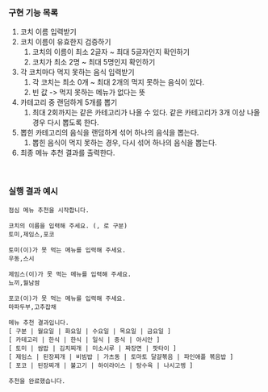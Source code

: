 ### 구현 기능 목록
1. 코치 이름 입력받기
2. 코치 이름이 유효한지 검증하기
   1. 코치의 이름이 최소 2글자 ~ 최대 5글자인지 확인하기
   2. 코치가 최소 2명 ~ 최대 5명인지 확인하기
3. 각 코치마다 먹지 못하는 음식 입력받기
   1. 각 코치는 최소 0개 ~ 최대 2개의 먹지 못하는 음식이 있다.
   2. 빈 값 -> 먹지 못하는 메뉴가 없다는 뜻
4. 카테고리 중 랜덤하게 5개를 뽑기
   1. 최대 2회까지는 같은 카테고리가 나올 수 있다. 같은 카테고리가 3개 이상 나올 경우 다시 뽑도록 한다.
5. 뽑힌 카테고리의 음식을 랜덤하게 섞어 하나의 음식을 뽑는다.
   1. 뽑힌 음식이 먹지 못하는 경우, 다시 섞어 하나의 음식을 뽑는다.
6. 최종 메뉴 추천 결과를 출력한다.

<br>

### 실행 결과 예시

```
점심 메뉴 추천을 시작합니다.

코치의 이름을 입력해 주세요. (, 로 구분)
토미,제임스,포코

토미(이)가 못 먹는 메뉴를 입력해 주세요.
우동,스시

제임스(이)가 못 먹는 메뉴를 입력해 주세요.
뇨끼,월남쌈

포코(이)가 못 먹는 메뉴를 입력해 주세요.
마파두부,고추잡채

메뉴 추천 결과입니다.
[ 구분 | 월요일 | 화요일 | 수요일 | 목요일 | 금요일 ]
[ 카테고리 | 한식 | 한식 | 일식 | 중식 | 아시안 ]
[ 토미 | 쌈밥 | 김치찌개 | 미소시루 | 짜장면 | 팟타이 ]
[ 제임스 | 된장찌개 | 비빔밥 | 가츠동 | 토마토 달걀볶음 | 파인애플 볶음밥 ]
[ 포코 | 된장찌개 | 불고기 | 하이라이스 | 탕수육 | 나시고렝 ]

추천을 완료했습니다.
```